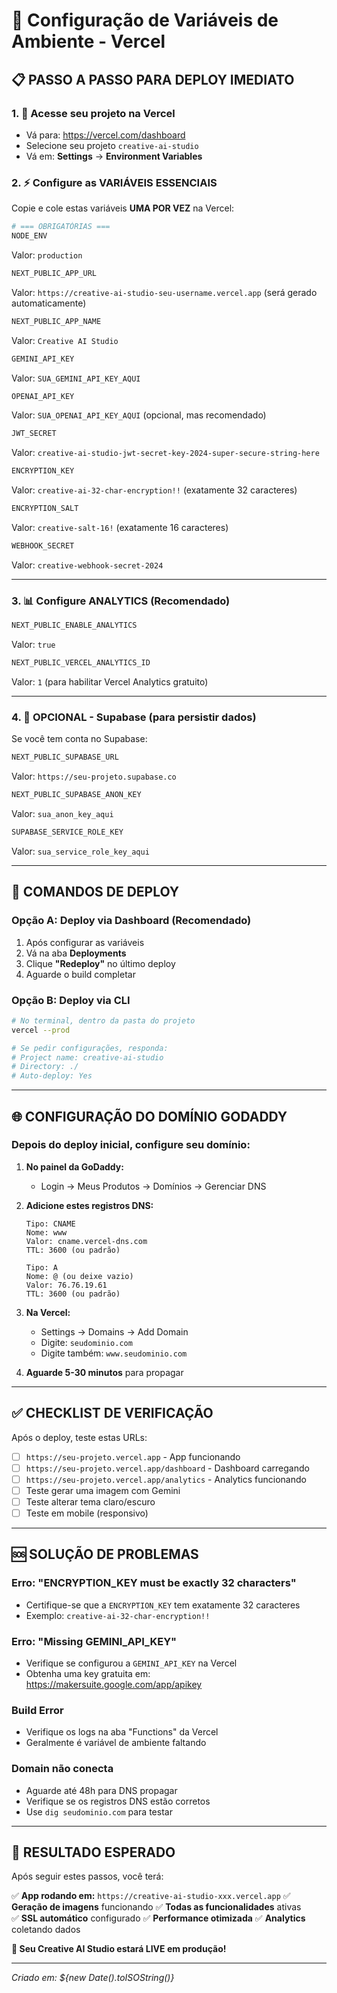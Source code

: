 # 🔧 Configuração de Variáveis de Ambiente - Vercel

## 📋 PASSO A PASSO PARA DEPLOY IMEDIATO

### **1. 🚀 Acesse seu projeto na Vercel**
- Vá para: https://vercel.com/dashboard
- Selecione seu projeto `creative-ai-studio` 
- Vá em: **Settings** → **Environment Variables**

### **2. ⚡ Configure as VARIÁVEIS ESSENCIAIS**

Copie e cole estas variáveis **UMA POR VEZ** na Vercel:

```bash
# === OBRIGATÓRIAS ===
NODE_ENV
```
Valor: `production`

```bash
NEXT_PUBLIC_APP_URL
```
Valor: `https://creative-ai-studio-seu-username.vercel.app` (será gerado automaticamente)

```bash
NEXT_PUBLIC_APP_NAME
```
Valor: `Creative AI Studio`

```bash
GEMINI_API_KEY
```
Valor: `SUA_GEMINI_API_KEY_AQUI`

```bash
OPENAI_API_KEY
```
Valor: `SUA_OPENAI_API_KEY_AQUI` (opcional, mas recomendado)

```bash
JWT_SECRET
```
Valor: `creative-ai-studio-jwt-secret-key-2024-super-secure-string-here`

```bash
ENCRYPTION_KEY
```
Valor: `creative-ai-32-char-encryption!!` (exatamente 32 caracteres)

```bash
ENCRYPTION_SALT
```
Valor: `creative-salt-16!` (exatamente 16 caracteres)

```bash
WEBHOOK_SECRET
```
Valor: `creative-webhook-secret-2024`

---

### **3. 📊 Configure ANALYTICS (Recomendado)**

```bash
NEXT_PUBLIC_ENABLE_ANALYTICS
```
Valor: `true`

```bash
NEXT_PUBLIC_VERCEL_ANALYTICS_ID
```
Valor: `1` (para habilitar Vercel Analytics gratuito)

---

### **4. 🎯 OPCIONAL - Supabase (para persistir dados)**

Se você tem conta no Supabase:

```bash
NEXT_PUBLIC_SUPABASE_URL
```
Valor: `https://seu-projeto.supabase.co`

```bash
NEXT_PUBLIC_SUPABASE_ANON_KEY
```
Valor: `sua_anon_key_aqui`

```bash
SUPABASE_SERVICE_ROLE_KEY
```
Valor: `sua_service_role_key_aqui`

---

## 🚀 COMANDOS DE DEPLOY

### **Opção A: Deploy via Dashboard (Recomendado)**
1. Após configurar as variáveis
2. Vá na aba **Deployments** 
3. Clique **"Redeploy"** no último deploy
4. Aguarde o build completar

### **Opção B: Deploy via CLI**
```bash
# No terminal, dentro da pasta do projeto
vercel --prod

# Se pedir configurações, responda:
# Project name: creative-ai-studio
# Directory: ./
# Auto-deploy: Yes
```

---

## 🌐 CONFIGURAÇÃO DO DOMÍNIO GODADDY

### **Depois do deploy inicial, configure seu domínio:**

1. **No painel da GoDaddy:**
   - Login → Meus Produtos → Domínios → Gerenciar DNS
   
2. **Adicione estes registros DNS:**
   ```
   Tipo: CNAME
   Nome: www
   Valor: cname.vercel-dns.com
   TTL: 3600 (ou padrão)
   
   Tipo: A
   Nome: @ (ou deixe vazio)
   Valor: 76.76.19.61
   TTL: 3600 (ou padrão)
   ```

3. **Na Vercel:**
   - Settings → Domains → Add Domain
   - Digite: `seudominio.com`
   - Digite também: `www.seudominio.com`

4. **Aguarde 5-30 minutos** para propagar

---

## ✅ CHECKLIST DE VERIFICAÇÃO

Após o deploy, teste estas URLs:

- [ ] `https://seu-projeto.vercel.app` - App funcionando
- [ ] `https://seu-projeto.vercel.app/dashboard` - Dashboard carregando  
- [ ] `https://seu-projeto.vercel.app/analytics` - Analytics funcionando
- [ ] Teste gerar uma imagem com Gemini
- [ ] Teste alterar tema claro/escuro
- [ ] Teste em mobile (responsivo)

---

## 🆘 SOLUÇÃO DE PROBLEMAS

### **Erro: "ENCRYPTION_KEY must be exactly 32 characters"**
- Certifique-se que a `ENCRYPTION_KEY` tem exatamente 32 caracteres
- Exemplo: `creative-ai-32-char-encryption!!`

### **Erro: "Missing GEMINI_API_KEY"**
- Verifique se configurou a `GEMINI_API_KEY` na Vercel
- Obtenha uma key gratuita em: https://makersuite.google.com/app/apikey

### **Build Error**
- Verifique os logs na aba "Functions" da Vercel
- Geralmente é variável de ambiente faltando

### **Domain não conecta**
- Aguarde até 48h para DNS propagar
- Verifique se os registros DNS estão corretos
- Use `dig seudominio.com` para testar

---

## 🎯 RESULTADO ESPERADO

Após seguir estes passos, você terá:

✅ **App rodando em:** `https://creative-ai-studio-xxx.vercel.app`
✅ **Geração de imagens** funcionando
✅ **Todas as funcionalidades** ativas  
✅ **SSL automático** configurado
✅ **Performance otimizada** 
✅ **Analytics** coletando dados

**🎉 Seu Creative AI Studio estará LIVE em produção!**

---

*Criado em: ${new Date().toISOString()}*